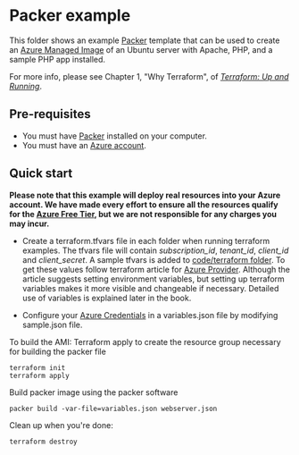 # Packer example

This folder shows an example [Packer](https://www.packer.io/) template that can be used to create an [Azure Managed
Image](https://docs.microsoft.com/en-us/azure/virtual-machines/windows/build-image-with-packer) of an Ubuntu server with Apache, PHP, and
a sample PHP app installed.

For more info, please see Chapter 1, "Why Terraform", of 
*[Terraform: Up and Running](http://www.terraformupandrunning.com)*.

## Pre-requisites

* You must have [Packer](https://www.packer.io/) installed on your computer. 
* You must have an [Azure account](https://azure.microsoft.com/en-us/).

## Quick start

**Please note that this example will deploy real resources into your Azure account. We have made every effort to ensure 
all the resources qualify for the [Azure Free Tier](https://azure.microsoft.com/en-ca/free/), but we are not responsible for any
charges you may incur.** 
* Create a terraform.tfvars file in each folder when running terraform examples. The tfvars file will contain *subscription_id*, *tenant_id*, *client_id* and *client_secret*. A sample tfvars is added to [code/terraform folder](../terraform). To get these values follow terraform article for
  [Azure Provider](https://www.terraform.io/docs/providers/azurerm/guides/service_principal_client_secret.html). Although the article suggests setting environment variables, but setting up terraform variables makes it more visible and changeable if necessary. Detailed use of variables is explained later in the book.

* Configure your [Azure Credentials](https://www.terraform.io/docs/providers/azurerm/guides/service_principal_client_secret.html) in a variables.json file by modifying sample.json file. 

To build the AMI:
Terraform apply to create the resource group necessary for building the packer file
```
terraform init
terraform apply
```
Build packer image using the packer software
```
packer build -var-file=variables.json webserver.json
```
Clean up when you're done:

```
terraform destroy
```